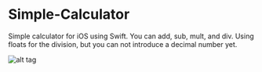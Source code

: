 # Simple-Calculator
Simple calculator for iOS using Swift. You can add, sub, mult, and div. Using floats for the division, but you can not introduce a decimal number yet. 

![alt tag](https://cloud.githubusercontent.com/assets/3776200/6362124/5bffe5e2-bc3e-11e4-913c-c78d71960000.gif)
